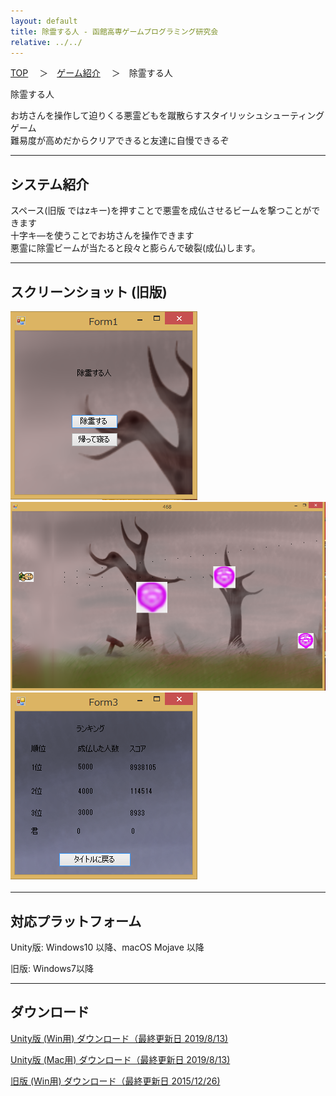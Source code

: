 ```yaml
---
layout: default
title: 除霊する人 - 函館高専ゲームプログラミング研究会
relative: ../../
---
```

<div class="content">
<div class="main">

<p class="bread">
<a href="../../">TOP</a>
　＞　<a href="../">ゲーム紹介</a>
　＞　除霊する人
</p>

<p class="title">
除霊する人
</p>

<p>
お坊さんを操作して迫りくる悪霊どもを蹴散らすスタイリッシュシューティングゲーム<br>
難易度が高めだからクリアできると友達に自慢できるぞ
</p>

<hr>
<h2>システム紹介</h2>

<p>
スペース(旧版 ではzキー)を押すことで悪霊を成仏させるビームを撃つことができます<br>
十字キ―を使うことでお坊さんを操作できます<br>
悪霊に除霊ビームが当たると段々と膨らんで破裂(成仏)します。
</p>

<hr>
<h2>スクリーンショット (旧版)</h2>

<img src="./ss1.png">
<br>
<img src="./ss2.png">
<br>
<img src="./ss3.png">

<hr>
<h2>対応プラットフォーム</h2>

<p>
Unity版: Windows10 以降、macOS Mojave 以降
</p>

<p>
旧版: Windows7以降
</p>

<hr>
<h2>ダウンロード</h2>

<p>
<a href="https://drive.google.com/uc?export=download&id=15xR0QAYEBytMfuCYdIGmWoe1Tx9AsKLD">
Unity版 (Win用) ダウンロード（最終更新日 2019/8/13) </a>
</p>

<p>
<a href="https://drive.google.com/uc?export=download&id=1bhD4E-dWjCZSkn6cAi_qFayvGS6qAlw2">
Unity版 (Mac用)  ダウンロード（最終更新日 2019/8/13) </a>
</p>

<p>
<a href="https://drive.google.com/uc?export=download&id=1udsiuXLHon9v_gKUIUh6-80z5mLisPz1">
旧版 (Win用) ダウンロード（最終更新日 2015/12/26) </a>
</p>

</div>
</div>
